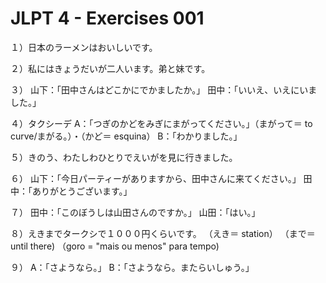 # JLPT 4 - Exercises 001

１）日本のラーメンはおいしいです。

２）私にはきょうだいが二人います。弟と妹です。

３）
山下：「田中さんはどこかにでかましたか。」
田中：「いいえ、いえにいました。」

４）タクシーデ
A：「つぎのかどをみぎにまがってください。」（まがって＝ to curve/まがる。）・（かど＝ esquina）
B：「わかりました。」

５）きのう、わたしわひとりでえいがを見に行きました。

６）
山下：「今日パーティーがありますから、田中さんに来てください。」
田中：「ありがとうございます。」

７）
田中：「このぼうしは山田さんのですか。」
山田：「はい。」

８）えきまでタークシで１０００円くらいです。
（えき＝ station）
（まで＝ until there)
（goro = "mais ou menos" para tempo)

９）
A：「さようなら。」
B：「さようなら。またらいしゅう。」
